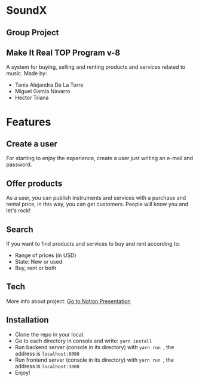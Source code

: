 # SoundX
## Group Project 
## Make It Real TOP Program v-8

A system for buying, selling and renting products and services related to music.
Made by:
- Tania Alejandra De La Torre
- Miguel García Navarro
- Hector Triana

# Features

## Create a user

For starting to enjoy the experience, create a user just writing an e-mail and password.

## Offer products

As a user, you can publish instruments and services with a purchase and rental price, in this way, you can get customers. People will know you and let's rock!

## Search

If you want to find products and services to buy and rent according to:

- Range of prices (in USD)
- State: New or used
- Buy, rent or both



## Tech

More info about project:
[Go to Notion Presentation](https://www.notion.so/SoundX-f18eeb43c84a4c379da067ff062a40d1)

## Installation
- Clone the repo in your local.
- Go to each directory in console and write: ```yarn install ```
- Run backend server (console in its directory) with  ```yarn run ```, the address is ```localhost:8000```
- Run frontend server (console in its directory) with  ```yarn run ```, the address is ```localhost:3000```
- Enjoy!